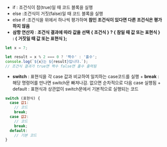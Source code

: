 
+ if 
	: 조건식이 참(true)일 때 코드 블록을 실행
+ else 
	:조건식이 거짓(false)일 때 코드 블록을 실행
+ else if 
	:조건식을 위에서 하나씩 평가하며 **참인 조건식이 있다면 다른 조건식은 평가하지 않음**
+ **삼항 연산자**
	: **조건식 결과에 따라 값을 선택**
	**{ 조건식 } ? { 참일 때 값 또는 표현식 } : { 거짓일 때 값 또는 표현식 };**
```Javascript
let x = 7;

let result = x % 2 === 0 ? '짝수' : '홀수';
console.log(`${x}는 ${result}입니다.`);
// 조건식 결과가 true면 짝수 false면 홀수 출력됨
```
+ **switch**
	: 표현식을 각 case 값과 비교하여 일치하는 case코드를 실행
		+ **break** : 해당 명령어를 만나면 switch문 빠져나감. 없으면 순차적으로 다음 case 실행됨
		+ default : 표현식과 상관없이 switch문에서 기본적으로 실행되는 코드
```Javascript
switch (표현식) {
  case 값1:
    // 코드
    break;
  case 값2:
    // 코드
    break;
  default:
    // 기본 코드
}
```
